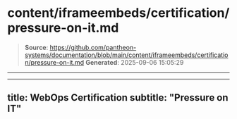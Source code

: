 # content/iframeembeds/certification/pressure-on-it.md

> **Source**: https://github.com/pantheon-systems/documentation/blob/main/content/iframeembeds/certification/pressure-on-it.md
> **Generated**: 2025-09-06 15:05:29

---

---
title: WebOps Certification
subtitle: "Pressure on IT"
---

<Partial file="certification-guide/pressure-on-it.md" />
